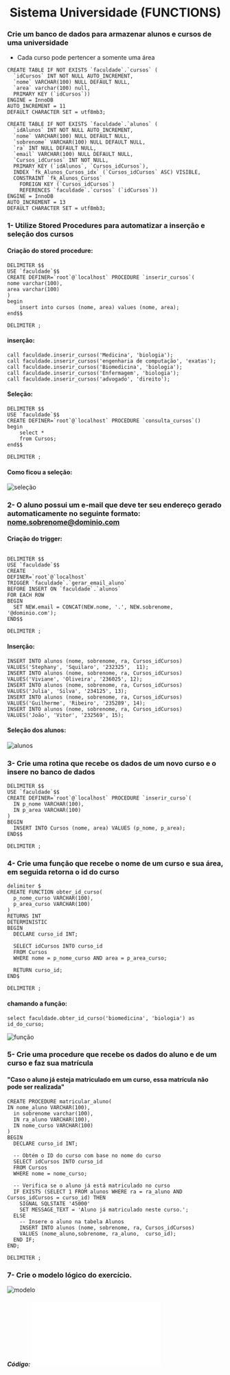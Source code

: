  <h1 align="center" > Sistema Universidade (FUNCTIONS)</h1>

 ### Crie um banco de dados para armazenar alunos e cursos de uma universidade
* Cada curso pode pertencer a somente uma área
  
```mysql
CREATE TABLE IF NOT EXISTS `faculdade`.`cursos` (
  `idCursos` INT NOT NULL AUTO_INCREMENT,
  `nome` VARCHAR(100) NULL DEFAULT NULL,
  `area` varchar(100) null,
  PRIMARY KEY (`idCursos`))
ENGINE = InnoDB
AUTO_INCREMENT = 11
DEFAULT CHARACTER SET = utf8mb3;

CREATE TABLE IF NOT EXISTS `faculdade`.`alunos` (
  `idAlunos` INT NOT NULL AUTO_INCREMENT,
  `nome` VARCHAR(100) NULL DEFAULT NULL,
  `sobrenome` VARCHAR(100) NULL DEFAULT NULL,
  `ra` INT NULL DEFAULT NULL,
  `email` VARCHAR(100) NULL DEFAULT NULL,
  `Cursos_idCursos` INT NOT NULL,
  PRIMARY KEY (`idAlunos`, `Cursos_idCursos`),
  INDEX `fk_Alunos_Cursos_idx` (`Cursos_idCursos` ASC) VISIBLE,
  CONSTRAINT `fk_Alunos_Cursos`
    FOREIGN KEY (`Cursos_idCursos`)
    REFERENCES `faculdade`.`cursos` (`idCursos`))
ENGINE = InnoDB
AUTO_INCREMENT = 13
DEFAULT CHARACTER SET = utf8mb3;

```

### 1- Utilize Stored Procedures para automatizar a inserção e seleção dos cursos

#### Criação do stored procedure:
```mysql
DELIMITER $$
USE `faculdade`$$
CREATE DEFINER=`root`@`localhost` PROCEDURE `inserir_cursos`(
nome varchar(100),
area varchar(100)
)
begin
    insert into cursos (nome, area) values (nome, area);
end$$

DELIMITER ;

```
#### inserção:
```mysql
call faculdade.inserir_cursos('Medicina', 'biologia');
call faculdade.inserir_cursos('engenharia de computação', 'exatas');
call faculdade.inserir_cursos('Biomedicina', 'biologia');
call faculdade.inserir_cursos('Enfermagem', 'biologia');
call faculdade.inserir_cursos('advogado', 'direito');
```

#### Seleção:
```mysql
DELIMITER $$
USE `faculdade`$$
CREATE DEFINER=`root`@`localhost` PROCEDURE `consulta_cursos`()
begin
    select *
    from Cursos;
end$$

DELIMITER ;
```

#### Como ficou a seleção:
![seleção](selecao.png)

### 2- O aluno possui um e-mail que deve ter seu endereço gerado automaticamente no seguinte formato: nome.sobrenome@dominio.com

#### Criação do trigger:
```mysql

DELIMITER $$
USE `faculdade`$$
CREATE
DEFINER=`root`@`localhost`
TRIGGER `faculdade`.`gerar_email_aluno`
BEFORE INSERT ON `faculdade`.`alunos`
FOR EACH ROW
BEGIN
  SET NEW.email = CONCAT(NEW.nome, '.', NEW.sobrenome, '@dominio.com');
END$$

DELIMITER ;
```

#### Inserção:
```mysql
INSERT INTO alunos (nome, sobrenome, ra, Cursos_idCursos) VALUES('Stephany', 'Squilaro', '232325',  11);
INSERT INTO alunos (nome, sobrenome, ra, Cursos_idCursos) VALUES('Viviane', 'Oliveira', '236025', 12);
INSERT INTO alunos (nome, sobrenome, ra, Cursos_idCursos) VALUES('Julia', 'Silva', '234125', 13);
INSERT INTO alunos (nome, sobrenome, ra, Cursos_idCursos) VALUES('Guilherme', 'Ribeiro', '235289', 14);
INSERT INTO alunos (nome, sobrenome, ra, Cursos_idCursos) VALUES('João', 'Vitor', '232569', 15);
```

#### Seleção dos alunos:
![alunos](alunos.png)

### 3- Crie uma rotina que recebe os dados de um novo curso e o insere no banco de dados

```mysql
DELIMITER $$
USE `faculdade`$$
CREATE DEFINER=`root`@`localhost` PROCEDURE `inserir_curso`(
  IN p_nome VARCHAR(100),
  IN p_area VARCHAR(100)
)
BEGIN
  INSERT INTO Cursos (nome, area) VALUES (p_nome, p_area);
END$$

DELIMITER ;
```

### 4- Crie uma função que recebe o nome de um curso e sua área, em seguida retorna o id do curso

```mysql
delimiter $
CREATE FUNCTION obter_id_curso(
  p_nome_curso VARCHAR(100),
  p_area_curso VARCHAR(100)
)
RETURNS INT
DETERMINISTIC
BEGIN
  DECLARE curso_id INT;
  
  SELECT idCursos INTO curso_id
  FROM Cursos
  WHERE nome = p_nome_curso AND area = p_area_curso;
  
  RETURN curso_id;
END$

DELIMITER ;
```

#### chamando a função:
```mysql
select faculdade.obter_id_curso('biomedicina', 'biologia') as id_do_curso;
```
![função](obter_id.png)

### 5- Crie uma procedure que recebe os dados do aluno e de um curso e faz sua matrícula
#### "Caso o aluno já esteja matriculado em um curso, essa matrícula não pode ser realizada"

```mysql
CREATE PROCEDURE matricular_aluno(
IN nome_aluno VARCHAR(100),
  in sobrenome varchar(100),
  IN ra_aluno VARCHAR(100),
  IN nome_curso VARCHAR(100)
)
BEGIN
  DECLARE curso_id INT;

  -- Obtém o ID do curso com base no nome do curso
  SELECT idCursos INTO curso_id
  FROM Cursos
  WHERE nome = nome_curso;

  -- Verifica se o aluno já está matriculado no curso
  IF EXISTS (SELECT 1 FROM alunos WHERE ra = ra_aluno AND Cursos_idCursos = curso_id) THEN
    SIGNAL SQLSTATE '45000'
    SET MESSAGE_TEXT = 'Aluno já matriculado neste curso.';
  ELSE
    -- Insere o aluno na tabela Alunos
    INSERT INTO alunos (nome, sobrenome, ra, Cursos_idCursos)
    VALUES (nome_aluno,sobrenome, ra_aluno,  curso_id);
  END IF;
END;

DELIMITER ;
```

### 7- Crie o modelo lógico do exercício.
![modelo](modelo.png)

##### Código: ![Código](Alunos_cursos.sql)
